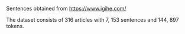 Sentences obtained from https://www.igihe.com/

The dataset consists of 316 articles with 7, 153 sentences and 144, 897 tokens.
